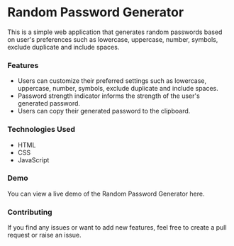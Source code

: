 <h1>Random Password Generator</h1>
This is a simple web application that generates random passwords based on user's preferences such as lowercase, uppercase, number, symbols, exclude duplicate and include spaces.

<h3>Features</h3>
<ul>
<li>Users can customize their preferred settings such as lowercase, uppercase, number, symbols, exclude duplicate and include spaces.</li>
<li>Password strength indicator informs the strength of the user's generated password.</li>
<li>Users can copy their generated password to the clipboard.</li>
</ul>

<h3>Technologies Used</h3>
<ul>
<li>HTML</li>
<li>CSS</li>
<li>JavaScript</li>
</ul>

<h3>Demo</h3>
You can view a live demo of the Random Password Generator here.

<h3>Contributing</h3>
If you find any issues or want to add new features, feel free to create a pull request or raise an issue.

